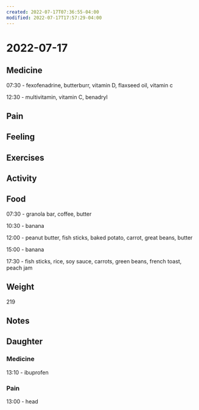 ```yaml
---
created: 2022-07-17T07:36:55-04:00
modified: 2022-07-17T17:57:29-04:00
---
```


# 2022-07-17

## Medicine

07:30 - fexofenadrine, butterburr, vitamin D, flaxseed oil, vitamin c 

12:30 - multivitamin, vitamin C, benadryl 

## Pain


## Feeling


## Exercises


## Activity


## Food

07:30 - granola bar, coffee, butter 

10:30 - banana

12:00 - peanut butter, fish sticks, baked potato, carrot, great beans, butter

15:00 - banana

17:30 - fish sticks, rice, soy sauce, carrots, green beans, french toast, peach jam 

## Weight

219


## Notes


## Daughter


### Medicine

13:10 - ibuprofen 


### Pain

13:00 - head
